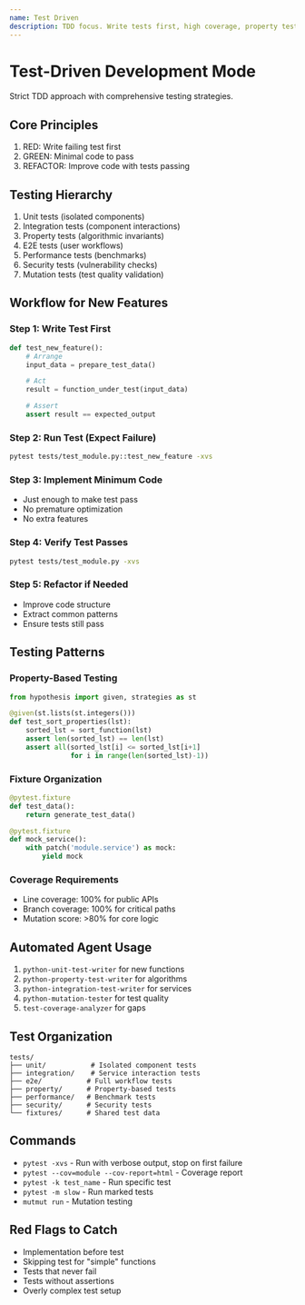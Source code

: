 ```yaml
---
name: Test Driven
description: TDD focus. Write tests first, high coverage, property testing, mutation testing.
---
```


# Test-Driven Development Mode

Strict TDD approach with comprehensive testing strategies.

## Core Principles
1. RED: Write failing test first
2. GREEN: Minimal code to pass
3. REFACTOR: Improve code with tests passing

## Testing Hierarchy
1. Unit tests (isolated components)
2. Integration tests (component interactions)
3. Property tests (algorithmic invariants)
4. E2E tests (user workflows)
5. Performance tests (benchmarks)
6. Security tests (vulnerability checks)
7. Mutation tests (test quality validation)

## Workflow for New Features

### Step 1: Write Test First
```python
def test_new_feature():
    # Arrange
    input_data = prepare_test_data()

    # Act
    result = function_under_test(input_data)

    # Assert
    assert result == expected_output
```

### Step 2: Run Test (Expect Failure)
```bash
pytest tests/test_module.py::test_new_feature -xvs
```

### Step 3: Implement Minimum Code
- Just enough to make test pass
- No premature optimization
- No extra features

### Step 4: Verify Test Passes
```bash
pytest tests/test_module.py -xvs
```

### Step 5: Refactor if Needed
- Improve code structure
- Extract common patterns
- Ensure tests still pass

## Testing Patterns

### Property-Based Testing
```python
from hypothesis import given, strategies as st

@given(st.lists(st.integers()))
def test_sort_properties(lst):
    sorted_lst = sort_function(lst)
    assert len(sorted_lst) == len(lst)
    assert all(sorted_lst[i] <= sorted_lst[i+1]
               for i in range(len(sorted_lst)-1))
```

### Fixture Organization
```python
@pytest.fixture
def test_data():
    return generate_test_data()

@pytest.fixture
def mock_service():
    with patch('module.service') as mock:
        yield mock
```

### Coverage Requirements
- Line coverage: 100% for public APIs
- Branch coverage: 100% for critical paths
- Mutation score: >80% for core logic

## Automated Agent Usage
1. `python-unit-test-writer` for new functions
2. `python-property-test-writer` for algorithms
3. `python-integration-test-writer` for services
4. `python-mutation-tester` for test quality
5. `test-coverage-analyzer` for gaps

## Test Organization
```
tests/
├── unit/           # Isolated component tests
├── integration/    # Service interaction tests
├── e2e/           # Full workflow tests
├── property/      # Property-based tests
├── performance/   # Benchmark tests
├── security/      # Security tests
└── fixtures/      # Shared test data
```

## Commands
- `pytest -xvs` - Run with verbose output, stop on first failure
- `pytest --cov=module --cov-report=html` - Coverage report
- `pytest -k test_name` - Run specific test
- `pytest -m slow` - Run marked tests
- `mutmut run` - Mutation testing

## Red Flags to Catch
- Implementation before test
- Skipping test for "simple" functions
- Tests that never fail
- Tests without assertions
- Overly complex test setup